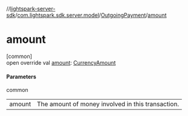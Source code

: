 //[lightspark-server-sdk](../../../index.md)/[com.lightspark.sdk.server.model](../index.md)/[OutgoingPayment](index.md)/[amount](amount.md)

# amount

[common]\
open override val [amount](amount.md): [CurrencyAmount](../-currency-amount/index.md)

#### Parameters

common

| | |
|---|---|
| amount | The amount of money involved in this transaction. |
